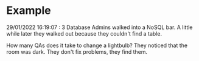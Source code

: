 # Example

<!-- replace-with-date starts -->
29/01/2022 16:19:07 : 3 Database Admins walked into a NoSQL bar. A little while later they walked out because they couldn't find a table.
<!-- replace-with-date ends -->

<!-- replace-with-joke starts -->
How many QAs does it take to change a lightbulb? They noticed that the room was dark. They don't fix problems, they find them.
<!-- replace-with-joke ends -->